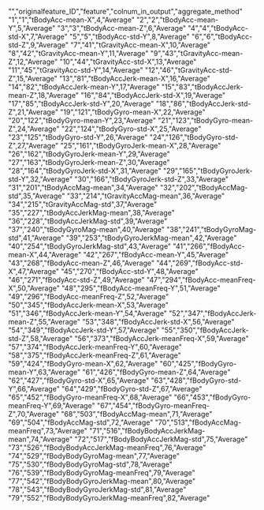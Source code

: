"","originalfeature_ID","feature","colnum_in_output","aggregate_method"
"1","1","tBodyAcc-mean-X",4,"Average"
"2","2","tBodyAcc-mean-Y",5,"Average"
"3","3","tBodyAcc-mean-Z",6,"Average"
"4","4","tBodyAcc-std-X",7,"Average"
"5","5","tBodyAcc-std-Y",8,"Average"
"6","6","tBodyAcc-std-Z",9,"Average"
"7","41","tGravityAcc-mean-X",10,"Average"
"8","42","tGravityAcc-mean-Y",11,"Average"
"9","43","tGravityAcc-mean-Z",12,"Average"
"10","44","tGravityAcc-std-X",13,"Average"
"11","45","tGravityAcc-std-Y",14,"Average"
"12","46","tGravityAcc-std-Z",15,"Average"
"13","81","tBodyAccJerk-mean-X",16,"Average"
"14","82","tBodyAccJerk-mean-Y",17,"Average"
"15","83","tBodyAccJerk-mean-Z",18,"Average"
"16","84","tBodyAccJerk-std-X",19,"Average"
"17","85","tBodyAccJerk-std-Y",20,"Average"
"18","86","tBodyAccJerk-std-Z",21,"Average"
"19","121","tBodyGyro-mean-X",22,"Average"
"20","122","tBodyGyro-mean-Y",23,"Average"
"21","123","tBodyGyro-mean-Z",24,"Average"
"22","124","tBodyGyro-std-X",25,"Average"
"23","125","tBodyGyro-std-Y",26,"Average"
"24","126","tBodyGyro-std-Z",27,"Average"
"25","161","tBodyGyroJerk-mean-X",28,"Average"
"26","162","tBodyGyroJerk-mean-Y",29,"Average"
"27","163","tBodyGyroJerk-mean-Z",30,"Average"
"28","164","tBodyGyroJerk-std-X",31,"Average"
"29","165","tBodyGyroJerk-std-Y",32,"Average"
"30","166","tBodyGyroJerk-std-Z",33,"Average"
"31","201","tBodyAccMag-mean",34,"Average"
"32","202","tBodyAccMag-std",35,"Average"
"33","214","tGravityAccMag-mean",36,"Average"
"34","215","tGravityAccMag-std",37,"Average"
"35","227","tBodyAccJerkMag-mean",38,"Average"
"36","228","tBodyAccJerkMag-std",39,"Average"
"37","240","tBodyGyroMag-mean",40,"Average"
"38","241","tBodyGyroMag-std",41,"Average"
"39","253","tBodyGyroJerkMag-mean",42,"Average"
"40","254","tBodyGyroJerkMag-std",43,"Average"
"41","266","fBodyAcc-mean-X",44,"Average"
"42","267","fBodyAcc-mean-Y",45,"Average"
"43","268","fBodyAcc-mean-Z",46,"Average"
"44","269","fBodyAcc-std-X",47,"Average"
"45","270","fBodyAcc-std-Y",48,"Average"
"46","271","fBodyAcc-std-Z",49,"Average"
"47","294","fBodyAcc-meanFreq-X",50,"Average"
"48","295","fBodyAcc-meanFreq-Y",51,"Average"
"49","296","fBodyAcc-meanFreq-Z",52,"Average"
"50","345","fBodyAccJerk-mean-X",53,"Average"
"51","346","fBodyAccJerk-mean-Y",54,"Average"
"52","347","fBodyAccJerk-mean-Z",55,"Average"
"53","348","fBodyAccJerk-std-X",56,"Average"
"54","349","fBodyAccJerk-std-Y",57,"Average"
"55","350","fBodyAccJerk-std-Z",58,"Average"
"56","373","fBodyAccJerk-meanFreq-X",59,"Average"
"57","374","fBodyAccJerk-meanFreq-Y",60,"Average"
"58","375","fBodyAccJerk-meanFreq-Z",61,"Average"
"59","424","fBodyGyro-mean-X",62,"Average"
"60","425","fBodyGyro-mean-Y",63,"Average"
"61","426","fBodyGyro-mean-Z",64,"Average"
"62","427","fBodyGyro-std-X",65,"Average"
"63","428","fBodyGyro-std-Y",66,"Average"
"64","429","fBodyGyro-std-Z",67,"Average"
"65","452","fBodyGyro-meanFreq-X",68,"Average"
"66","453","fBodyGyro-meanFreq-Y",69,"Average"
"67","454","fBodyGyro-meanFreq-Z",70,"Average"
"68","503","fBodyAccMag-mean",71,"Average"
"69","504","fBodyAccMag-std",72,"Average"
"70","513","fBodyAccMag-meanFreq",73,"Average"
"71","516","fBodyBodyAccJerkMag-mean",74,"Average"
"72","517","fBodyBodyAccJerkMag-std",75,"Average"
"73","526","fBodyBodyAccJerkMag-meanFreq",76,"Average"
"74","529","fBodyBodyGyroMag-mean",77,"Average"
"75","530","fBodyBodyGyroMag-std",78,"Average"
"76","539","fBodyBodyGyroMag-meanFreq",79,"Average"
"77","542","fBodyBodyGyroJerkMag-mean",80,"Average"
"78","543","fBodyBodyGyroJerkMag-std",81,"Average"
"79","552","fBodyBodyGyroJerkMag-meanFreq",82,"Average"
